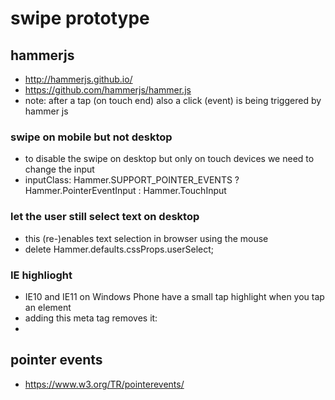 # swipe prototype

## hammerjs
* http://hammerjs.github.io/
* https://github.com/hammerjs/hammer.js
* note: after a tap (on touch end) also a click (event) is being triggered by hammer js

### swipe on mobile but not desktop
* to disable the swipe on desktop but only on touch devices we need to change the input
* inputClass: Hammer.SUPPORT_POINTER_EVENTS ? Hammer.PointerEventInput : Hammer.TouchInput

### let the user still select text on desktop
* this (re-)enables text selection in browser using the mouse
* delete Hammer.defaults.cssProps.userSelect;

### IE highlioght
* IE10 and IE11 on Windows Phone have a small tap highlight when you tap an element
* adding this meta tag removes it:
* <meta name="msapplication-tap-highlight" content="no" /> 

## pointer events
* https://www.w3.org/TR/pointerevents/